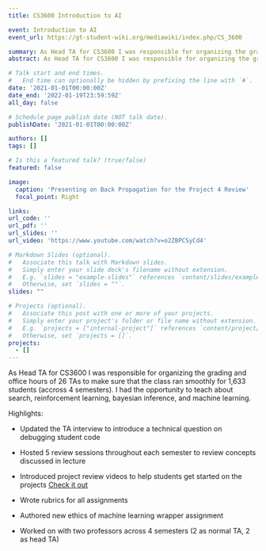 ```yaml
---
title: CS3600 Introduction to AI

event: Introduction to AI
event_url: https://gt-student-wiki.org/mediawiki/index.php/CS_3600

summary: As Head TA for CS3600 I was responsible for organizing the grading and office hours of 26 TAs to make sure that the class ran smoothly for 1,633 students (accross 4 semesters).  I had the opportunity to teach about search, reinforcement learning, bayesian inference, and machine learning.
abstract: As Head TA for CS3600 I was responsible for organizing the grading and office hours of 26 TAs to make sure that the class ran smoothly for 1,633 students (accross 4 semesters).  I had the opportunity to teach about search, reinforcement learning, bayesian inference, and machine learning.

# Talk start and end times.
#   End time can optionally be hidden by prefixing the line with `#`.
date: '2021-01-01T00:00:00Z'
date_end: '2022-01-19T23:59:59Z'
all_day: false

# Schedule page publish date (NOT talk date).
publishDate: '2021-01-01T00:00:00Z'

authors: []
tags: []

# Is this a featured talk? (true/false)
featured: false

image:
  caption: 'Presenting on Back Propagation for the Project 4 Review'
  focal_point: Right

links:
url_code: ''
url_pdf: ''
url_slides: ''
url_video: 'https://www.youtube.com/watch?v=o2ZBPCSyCd4'

# Markdown Slides (optional).
#   Associate this talk with Markdown slides.
#   Simply enter your slide deck's filename without extension.
#   E.g. `slides = "example-slides"` references `content/slides/example-slides.md`.
#   Otherwise, set `slides = ""`.
slides: ""

# Projects (optional).
#   Associate this post with one or more of your projects.
#   Simply enter your project's folder or file name without extension.
#   E.g. `projects = ["internal-project"]` references `content/project/deep-learning/index.md`.
#   Otherwise, set `projects = []`.
projects:
  - []
---
```


As Head TA for CS3600 I was responsible for organizing the grading and office hours of 26 TAs to make sure that the class ran smoothly for 1,633 students (accross 4 semesters).  I had the opportunity to teach about search, reinforcement learning, bayesian inference, and machine learning.

Highlights:

 - Updated the TA interview to introduce a technical question on debugging student code

 - Hosted 5 review sessions throughout each semester to review concepts discussed in lecture

 - Introduced project review videos to help students get started on the projects [Check it out](https://www.youtube.com/watch?v=o2ZBPCSyCd4)

 - Wrote rubrics for all assignments
 
 - Authored new ethics of machine learning wrapper assignment

 - Worked on with two professors across 4 semesters (2 as normal TA, 2 as head TA)